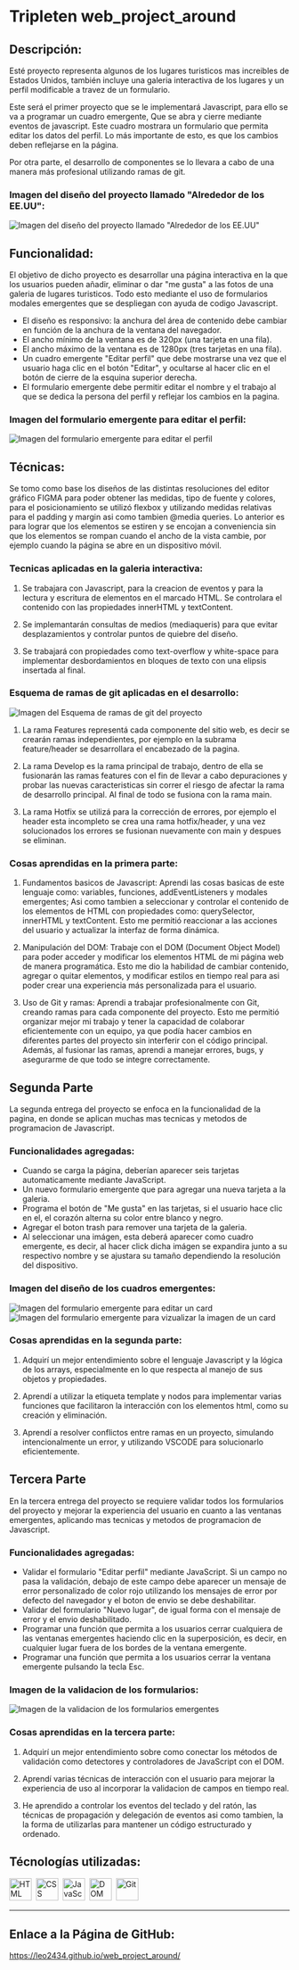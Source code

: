 # Tripleten web_project_around

## Descripción:

Esté proyecto representa algunos de los lugares turisticos mas increibles de Estados Unidos, también incluye una galeria interactiva de los lugares y un perfil modificable a travez de un formulario.

Este será el primer proyecto que se le implementará Javascript, para ello se va a programar un cuadro emergente, Que se abra y cierre mediante eventos de javascript. Este cuadro mostrara un formulario que permita editar los datos del perfil. Lo más importante de esto, es que los cambios deben reflejarse en la página.

Por otra parte, el desarrollo de componentes se lo llevara a cabo de una manera más profesional utilizando ramas de git.

### Imagen del diseño del proyecto llamado "Alrededor de los EE.UU":

![Imagen del diseño del proyecto llamado "Alrededor de los EE.UU"](./images/Diseño_proyecto_around.png)

## Funcionalidad:

El objetivo de dicho proyecto es desarrollar una página interactiva en la que los usuarios pueden añadir, eliminar o dar "me gusta" a las fotos de una galeria de lugares turisticos. Todo esto mediante el uso de formularios modales emergentes que se despliegan con ayuda de codigo Javascript.

- El diseño es responsivo: la anchura del área de contenido debe cambiar en función de la anchura de la ventana del navegador.
- El ancho mínimo de la ventana es de 320px (una tarjeta en una fila).
- El ancho máximo de la ventana es de 1280px (tres tarjetas en una fila).
- Un cuadro emergente "Editar perfil" que debe mostrarse una vez que el usuario haga clic en el botón "Editar", y ocultarse al hacer clic en el botón de cierre de la esquina superior derecha.
- El formulario emergente debe permitir editar el nombre y el trabajo al que se dedica la persona del perfil y reflejar los cambios en la pagina.

### Imagen del formulario emergente para editar el perfil:

![Imagen del formulario emergente para editar el perfil](./images/formulario-emergente.png)

## Técnicas:

Se tomo como base los diseños de las distintas resoluciones del editor gráfico FIGMA para poder obtener las medidas, tipo de fuente y colores, para el posicionamiento se utilizó flexbox y utilizando medidas relativas para el padding y margin asi como tambien @media queries. Lo anterior es para lograr que los elementos se estiren y se encojan a conveniencia sin que los elementos se rompan cuando el ancho de la vista cambie, por ejemplo cuando la página se abre en un dispositivo móvil.

### Tecnicas aplicadas en la galeria interactiva:

1. Se trabajara con Javascript, para la creacion de eventos y para la lectura y escritura de elementos en el marcado HTML. Se controlara el contenido con las propiedades innerHTML y textContent.

2. Se implemantarán consultas de medios (mediaqueris) para que evitar desplazamientos y controlar puntos de quiebre del diseño.

3. Se trabajará con propiedades como text-overflow y white-space para implementar desbordamientos en bloques de texto con una elipsis insertada al final.

### Esquema de ramas de git aplicadas en el desarrollo:

![Imagen del Esquema de ramas de git del proyecto](./images/Esquema-de-ramas.png)

1. La rama Features representá cada componente del sitio web, es decir se crearán ramas independientes, por ejemplo en la subrama feature/header se desarrollara el encabezado de la pagina.

2. La rama Develop es la rama principal de trabajo, dentro de ella se fusionarán las ramas features con el fin de llevar a cabo depuraciones y probar las nuevas caracteristicas sin correr el riesgo de afectar la rama de desarrollo principal. Al final de todo se fusiona con la rama main.

3. La rama Hotfix se utilizá para la corrección de errores, por ejemplo el header esta incompleto se crea una rama hotfix/header, y una vez solucionados los errores se fusionan nuevamente con main y despues se eliminan.

### Cosas aprendidas en la primera parte:

1.  Fundamentos basicos de Javascript: Aprendi las cosas basicas de este lenguaje como: variables, funciones, addEventListeners y modales emergentes; Asi como tambien a seleccionar y controlar el contenido de los elementos de HTML con propiedades como: querySelector, innerHTML y textContent. Esto me permitió reaccionar a las acciones del usuario y actualizar la interfaz de forma dinámica.

2.  Manipulación del DOM: Trabaje con el DOM (Document Object Model) para poder acceder y modificar los elementos HTML de mi página web de manera programática. Esto me dio la habilidad de cambiar contenido, agregar o quitar elementos, y modificar estilos en tiempo real para asi poder crear una experiencia más personalizada para el usuario.

3.  Uso de Git y ramas: Aprendi a trabajar profesionalmente con Git, creando ramas para cada componente del proyecto. Esto me permitió organizar mejor mi trabajo y tener la capacidad de colaborar eficientemente con un equipo, ya que podía hacer cambios en diferentes partes del proyecto sin interferir con el código principal. Además, al fusionar las ramas, aprendi a manejar errores, bugs, y asegurarme de que todo se integre correctamente.

## Segunda Parte

La segunda entrega del proyecto se enfoca en la funcionalidad de la pagina, en donde se aplican muchas mas tecnicas y metodos de programacion de Javascript.

### Funcionalidades agregadas:

- Cuando se carga la página, deberían aparecer seis tarjetas automaticamente mediante JavaScript.
- Un nuevo formulario emergente que para agregar una nueva tarjeta a la galeria.
- Programa el botón de "Me gusta" en las tarjetas, si el usuario hace clic en el, el corazón alterna su color entre blanco y negro.
- Agregar el boton trash para remover una tarjeta de la galeria.
- Al seleccionar una imágen, esta deberá aparecer como cuadro emergente, es decir, al hacer click dicha imágen se expandira junto a su respectivo nombre y se ajustara su tamaño dependiendo la resolución del dispositivo.

### Imagen del diseño de los cuadros emergentes:

![Imagen del formulario emergente para editar un card](./images/Formulario_card.jpg)
![Imagen del formulario emergente para vizualizar la imagen de un card](./images/IMAGE_POPUP.jpg)

### Cosas aprendidas en la segunda parte:

1. Adquirí un mejor entendimiento sobre el lenguaje Javascript y la lógica de los arrays, especialmente en lo que respecta al manejo de sus objetos y propiedades.

2. Aprendí a utilizar la etiqueta template y nodos para implementar varias funciones que facilitaron la interacción con los elementos html, como su creación y eliminación.

3. Aprendí a resolver conflictos entre ramas en un proyecto, simulando intencionalmente un error, y utilizando VSCODE para solucionarlo eficientemente.

## Tercera Parte

En la tercera entrega del proyecto se requiere validar todos los formularios del proyecto y mejorar la experiencia del usuario en cuanto a las ventanas emergentes, aplicando mas tecnicas y metodos de programacion de Javascript.

### Funcionalidades agregadas:

- Validar el formulario "Editar perfil" mediante JavaScript. Si un campo no pasa la validación, debajo de este campo debe aparecer un mensaje de error personalizado de color rojo utilizando los mensajes de error por defecto del navegador y el boton de envio se debe deshabilitar.
- Validar del formulario "Nuevo lugar", de igual forma con el mensaje de error y el envio deshabilitado.
- Programar una función que permita a los usuarios cerrar cualquiera de las ventanas emergentes haciendo clic en la superposición, es decir, en cualquier lugar fuera de los bordes de la ventana emergente.
- Programar una función que permita a los usuarios cerrar la ventana emergente pulsando la tecla Esc.

### Imagen de la validacion de los formularios:

![Imagen de la validacion de los formularios emergentes](./images/validar-formulario.jpg)

### Cosas aprendidas en la tercera parte:

1. Adquirí un mejor entendimiento sobre como conectar los métodos de validación como detectores y controladores de JavaScript con el DOM.

2. Aprendí varias técnicas de interacción con el usuario para mejorar la experiencia de uso al incorporar la validacion de campos en tiempo real.

3. He aprendido a controlar los eventos del teclado y del ratón, las técnicas de propagación y delegación de eventos asi como tambien, la la forma de utilizarlas para mantener un código estructurado y ordenado.

## Técnologías utilizadas:

<img src="https://github.com/devicons/devicon/blob/master/icons/html5/html5-plain.svg" title="HTML5" alt="HTML" width="40" height="40"/>&nbsp;
<img src="https://github.com/devicons/devicon/blob/master/icons/css3/css3-plain.svg" title="CSS3" alt="CSS" width="40" height="40"/>&nbsp;
<img src="https://github.com/devicons/devicon/blob/master/icons/javascript/javascript-plain.svg" title="JavaScript" alt="JavaScript" width="40" height="40"/>&nbsp;
<img src="./images/dom-logo.PNG" border="0"  title="DOM" alt="DOM" width="40" height="40"/>&nbsp;
<img src="https://github.com/devicons/devicon/blob/master/icons/git/git-plain.svg" title="Git" alt="Git" width="40" height="40"/>&nbsp;

---

## Enlace a la Página de GitHub:

https://leo2434.github.io/web_project_around/
